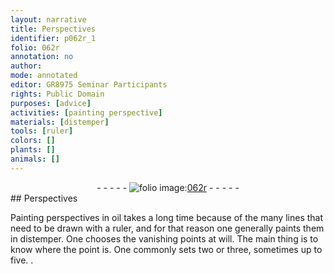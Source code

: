 ```yaml
---
layout: narrative
title: Perspectives
identifier: p062r_1
folio: 062r
annotation: no
author:
mode: annotated
editor: GR8975 Seminar Participants
rights: Public Domain
purposes: [advice]
activities: [painting perspective]
materials: [distemper]
tools: [ruler]
colors: []
plants: []
animals: []
---
```


 <div class="folio" align="center">- - - - - <a href="http://gallica.bnf.fr/ark:/12148/btv1b10500001g/f129.image" target="_blank"><img src="https://cu-mkp.github.io/GR8975-edition/assets/photo-icon.png" alt="folio image: " style="display:inline-block; margin-bottom:-3px;"/>062r</a> - - - - - </div>  <span class="activity"></span> 
## Perspectives

 
Painting perspectives in oil takes a long time because of the many lines that need to be drawn with a <span class="tool">ruler</span>, and for that reason one generally paints them in <span class="material">distemper</span>. One chooses the vanishing points at will. The main thing is to know where the point is. One commonly sets two or three, sometimes up to five. 
. 